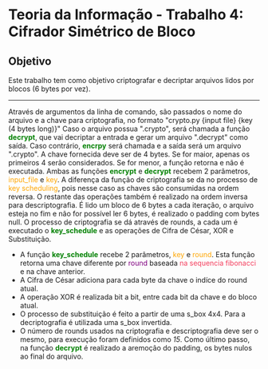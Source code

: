 # Teoria da Informação - Trabalho 4: Cifrador Simétrico de Bloco

## Objetivo
Este trabalho tem como objetivo criptografar e decriptar arquivos lidos por blocos (6 bytes por vez).

---

Através de argumentos da linha de comando, são passados o nome do arquivo e a chave para criptografia, no formato "crypto.py {input file} {key (4 bytes long)}"
Caso o arquivo possua ".crypto", será chamada a função <span style="color:green; font-weight:700">decrypt</span>, que vai decriptar a entrada e gerar um arquivo ".decrypt" como saída.
Caso contrário, <span style="color:green; font-weight:700">encrpy</span> será chamada e a saída será um arquivo ".crypto".
A chave fornecida deve ser de 4 bytes. Se for maior, apenas os primeiros 4 serão considerados. Se for menor, a função retorna e não é executada.
Ambas as funções <span style="color:green; font-weight:700">encrypt</span>  e <span style="color:green; font-weight:700">decrypt</span> recebem 2 parâmetros, <span style="color:orange">input_file</span> e <span style="color:orange">key</span>. A diferença da função de criptografia se da no processo de <span style="color:orange">key scheduling</span>, pois nesse caso as chaves são consumidas na ordem reversa. O restante das operações também é realizado na ordem inversa para descriptografia.
É lido um bloco de 6 bytes a cada iteração, o arquivo esteja no fim e não for possível ler 6 bytes, é realizado o padding com bytes null.
O processo de criptografia se dá através de rounds, a cada um é executado o <span style="color:green; font-weight:700">key_schedule</span> e as operações de Cifra de César, XOR e Substituição.
- A função <span style="color:green; font-weight:700">key_schedule</span> recebe 2 parâmetros, <span style="color:orange">key</span> e <span style="color:orange">round</span>. Esta função retorna uma chave diferente por <span style="color:purple">round</span> baseada <span style="color:#f43f5e">na sequencia fibonacci</span> e na chave anterior.
- A Cifra de César adiciona para cada byte da chave o indíce do round atual.
- A operação XOR é realizada bit a bit, entre cada bit da chave e do bloco atual.
- O processo de substituição é feito a partir de uma s_box 4x4. Para a decriptografia é utilizada uma s_box invertida.
- O número de rounds usados na criptografia e descriptografia deve ser o mesmo, para execução foram definidos como *15*.
Como último passo, na função <span style="color:green; font-weight:700">decrypt</span> é realizado a aremoção do padding, os bytes nulos ao final do arquivo.
